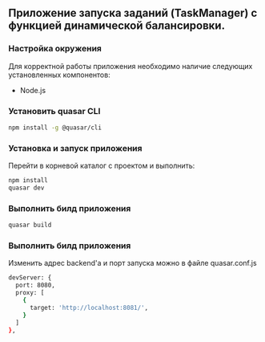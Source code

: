 ## Приложение запуска заданий (TaskManager) с функцией динамической балансировки.

### Настройка окружения
Для корректной работы приложения необходимо наличие следующих установленных компонентов:
* Node.js

### Установить quasar CLI
```bash
npm install -g @quasar/cli
```

### Установка и запуск приложения
Перейти в корневой каталог с проектом и выполнить:
```bash
npm install
quasar dev
```
### Выполнить билд приложения
```bash
quasar build
```
### Выполнить билд приложения
Изменить адрес backend'а и порт запуска можно в файле quasar.conf.js
```bash
devServer: {
  port: 8080,
  proxy: [
    {
      target: 'http://localhost:8081/',
    }
  ]
},
```

